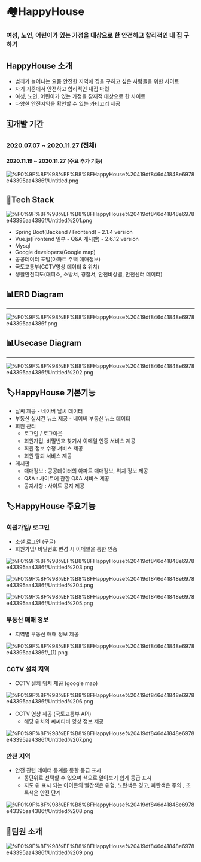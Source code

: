 # 🏘️HappyHouse

### 여성, 노인, 어린이가 있는 가정을 대상으로 한 안전하고 합리적인 내 집 구하기

## HappyHouse 소개

- 범죄가 늘어나는 요즘 안전한 지역에 집을 구하고 싶은 사람들을 위한 사이트
- 자기 기준에서 안전하고 합리적인 내집 마련
- 여성, 노인, 어린이가 있는 가정을 잠재적 대상으로 한 사이트
- 다양한 안전지역을 확인할 수 있는 카테고리 제공

## 🗓️개발 기간

### 2020.07.07 ~ 2020.11.27 (전체)
#### 2020.11.19 ~ 2020.11.27 (주요 추가 기능)

![%F0%9F%8F%98%EF%B8%8FHappyHouse%20419df846d41848e6978e43395aa4386f/Untitled.png](%F0%9F%8F%98%EF%B8%8FHappyHouse%20419df846d41848e6978e43395aa4386f/Untitled.png)

## 🔧**Tech Stack**

![%F0%9F%8F%98%EF%B8%8FHappyHouse%20419df846d41848e6978e43395aa4386f/Untitled%201.png](%F0%9F%8F%98%EF%B8%8FHappyHouse%20419df846d41848e6978e43395aa4386f/Untitled%201.png)

- Spring Boot(Backend / Frontend) - 2.1.4 version
- Vue.js(Frontend 일부 -  Q&A 게시판) - 2.6.12 version
- Mysql
- Google developers(Google map)
- 공공데이터 포털(아파트 주택 매매정보)
- 국토교통부(CCTV영상 데이터 & 위치)
- 생활안전지도(대피소, 소방서, 경찰서, 안전비상벨, 안전센터 데이터)

## 📊ERD Diagram

---

![%F0%9F%8F%98%EF%B8%8FHappyHouse%20419df846d41848e6978e43395aa4386f.png](%F0%9F%8F%98%EF%B8%8FHappyHouse%20419df846d41848e6978e43395aa4386f.png)

## 📊Usecase Diagram

---

![%F0%9F%8F%98%EF%B8%8FHappyHouse%20419df846d41848e6978e43395aa4386f/Untitled%202.png](%F0%9F%8F%98%EF%B8%8FHappyHouse%20419df846d41848e6978e43395aa4386f/Untitled%202.png)

## 🏷️HappyHouse 기본기능

- 날씨 제공 - 네이버 날씨 데이터
- 부동산 실시간 뉴스 제공 - 네이버 부동산 뉴스 데이터
- 회원 관리
    - 로그인 / 로그아웃
    - 회원가입, 비밀번호 찾기시 이메일 인증 서비스 제공
    - 회원 정보 수정 서비스 제공
    - 회원 탈퇴 서비스 제공
- 게시판
    - 매매정보 : 공공데이터의 아파트 매매정보, 위치 정보 제공
    - Q&A : 사이트에 관한 Q&A 서비스 제공
    - 공지사항 : 사이트 공지 제공

## 🏷️HappyHouse 주요기능

### 회원가입/ 로그인

- 소셜 로그인 (구글)
- 회원가입/ 비밀번호 변경 시 이메일을 통한 인증

![%F0%9F%8F%98%EF%B8%8FHappyHouse%20419df846d41848e6978e43395aa4386f/Untitled%203.png](%F0%9F%8F%98%EF%B8%8FHappyHouse%20419df846d41848e6978e43395aa4386f/Untitled%203.png)

![%F0%9F%8F%98%EF%B8%8FHappyHouse%20419df846d41848e6978e43395aa4386f/Untitled%204.png](%F0%9F%8F%98%EF%B8%8FHappyHouse%20419df846d41848e6978e43395aa4386f/Untitled%204.png)

![%F0%9F%8F%98%EF%B8%8FHappyHouse%20419df846d41848e6978e43395aa4386f/Untitled%205.png](%F0%9F%8F%98%EF%B8%8FHappyHouse%20419df846d41848e6978e43395aa4386f/Untitled%205.png)

### 부동산 매매 정보

- 지역별 부동산 매매 정보 제공

![%F0%9F%8F%98%EF%B8%8FHappyHouse%20419df846d41848e6978e43395aa4386f/_(1).png](%F0%9F%8F%98%EF%B8%8FHappyHouse%20419df846d41848e6978e43395aa4386f/_(1).png)

### CCTV 설치 지역

- CCTV 설치 위치 제공 (google map)

![%F0%9F%8F%98%EF%B8%8FHappyHouse%20419df846d41848e6978e43395aa4386f/Untitled%206.png](%F0%9F%8F%98%EF%B8%8FHappyHouse%20419df846d41848e6978e43395aa4386f/Untitled%206.png)

- CCTV 영상 제공 (국토교통부 API)
    - 해당 위치의 씨씨티비 영상 정보 제공

![%F0%9F%8F%98%EF%B8%8FHappyHouse%20419df846d41848e6978e43395aa4386f/Untitled%207.png](%F0%9F%8F%98%EF%B8%8FHappyHouse%20419df846d41848e6978e43395aa4386f/Untitled%207.png)

### 안전 지역

- 안전 관련 데이터 통계를 통한 등급 표시
    - 동단위로 선택할 수 있으며 색으로 알아보기 쉽게 등급 표시
    - 지도 위 표시 되는 아이콘의 빨간색은 위험, 노란색은 경고, 파란색은 주의 , 초록색은 안전 단계

![%F0%9F%8F%98%EF%B8%8FHappyHouse%20419df846d41848e6978e43395aa4386f/Untitled%208.png](%F0%9F%8F%98%EF%B8%8FHappyHouse%20419df846d41848e6978e43395aa4386f/Untitled%208.png)

## 🙂팀원 소개

![%F0%9F%8F%98%EF%B8%8FHappyHouse%20419df846d41848e6978e43395aa4386f/Untitled%209.png](%F0%9F%8F%98%EF%B8%8FHappyHouse%20419df846d41848e6978e43395aa4386f/Untitled%209.png)
